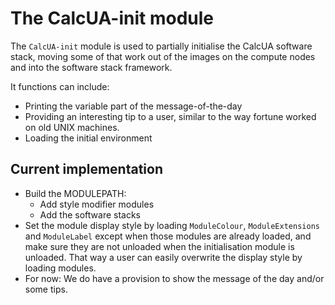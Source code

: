 # The CalcUA-init module

The `CalcUA-init` module is used to partially initialise the CalcUA software stack,
moving some of that work out of the images on the compute nodes and into the software
stack framework.

It functions can include:

-   Printing the variable part of the message-of-the-day
-   Providing an interesting tip to a user, similar to the way fortune worked on old
    UNIX machines.
-   Loading the initial environment


## Current implementation

-   Build the MODULEPATH:
    -   Add style modifier modules
    -   Add the software stacks 
-   Set the module display style by loading `ModuleColour`, `ModuleExtensions`
    and `ModuleLabel` except when those modules are already loaded, and make sure
    they are not unloaded when the initialisation module is unloaded. That way a
    user can easily overwrite the display style by loading modules.
-   For now: We do have a provision to show the message of the day and/or some
    tips.
